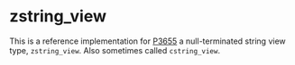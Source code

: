 # zstring_view

This is a reference implementation for [P3655](https://wg21.link/P3655) a null-terminated string view type,
`zstring_view`. Also sometimes called `cstring_view`.
